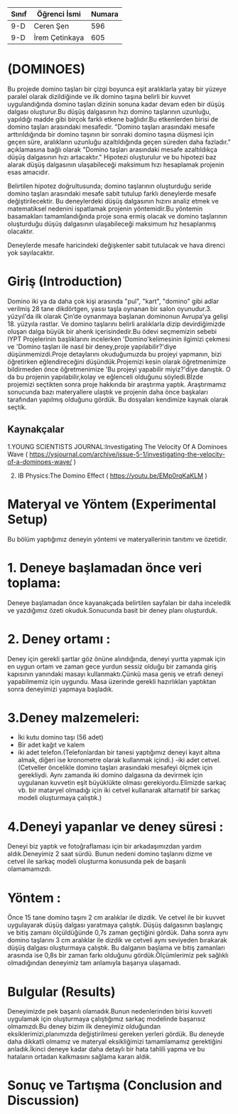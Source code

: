 Sınıf | Öğrenci İsmi  | Numara
-------|----------------|--------
9-D   | Ceren Şen | 596
9-D   | İrem Çetinkaya | 605

#  (DOMINOES)
Bu projede domino taşları bir çizgi boyunca eşit aralıklarla yatay bir yüzeye paralel olarak dizildiğinde ve ilk domino taşına belirli  bir kuvvet uygulandığında domino taşları dizinin sonuna kadar devam eden bir düşüş dalgası oluşturur.Bu düşüş dalgasının hızı domino taşlarının uzunluğu, yapıldığı madde gibi birçok farklı etkene bağlıdır.Bu etkenlerden birisi de domino taşları arasındaki mesafedir.    "Domino taşları arasındaki mesafe arttırıldığında bir domino taşının bir sonraki domino taşına düşmesi için geçen süre, aralıkların  uzunluğu azaltıldığında geçen süreden daha fazladır." açıklamasına bağlı olarak "Domino taşları arasındaki mesafe azaltıldıkça düşüş dalgasının hızı artacaktır." Hipotezi oluşturulur ve bu hipotezi baz alarak düşüş dalgasının ulaşabileceği maksimum hızı hesaplamak projenin esas amacıdır.

Belirtilen hipotez doğrultusunda; domino taşlarının oluşturduğu seride domino taşları arasındaki mesafe sabit tutulup farklı deneylerde mesafe değiştirilecektir. Bu deneylerdeki düşüş dalgasının hızını analiz etmek ve matematiksel nedenini ispatlamak projenin yöntemidir.Bu yöntemin basamakları tamamlandığında proje sona ermiş olacak ve domino taşlarının oluşturduğu düşüş dalgasının ulaşabileceği maksimum hız hesaplanmış olacaktır. 

Deneylerde mesafe haricindeki değişkenler sabit tutulacak ve hava direnci yok sayılacaktır.


# Giriş (Introduction)
 Domino iki ya da daha çok kişi arasında "pul", "kart", "domino" gibi adlar verilmiş 28 tane dikdörtgen, yassı taşla oynanan bir salon oyunudur.3. yüzyıl'da ilk olarak Çin’de oynanmaya başlanan dominonun Avrupa’ya gelişi 18. yüzyıla rastlar.  Ve domino taşlarını belirli aralıklarla dizip devirdiğimizde oluşan dalga büyük bir ahenk içerisindedir.Bu ödevi seçmemizin sebebi IYPT Projelerinin başlıklarını incelerken 'Domino'kelimesinin ilgimizi çekmesi ve 'Domino taşları ile nasıl bir deney,proje yapılabilir?'diye düşünmemizdi.Proje detaylarını okuduğumuzda bu projeyi yapmanın, bizi öğretirken eğlendireceğini düşündük.Projemizi kesin olarak öğretmenimize bildirmeden önce öğretmenimize 'Bu projeyi yapabilir miyiz?'diye danıştık. O da bu projenin yapılabilir,kolay ve eğlenceli olduğunu söyledi.Bİzde projemizi seçtikten sonra proje hakkında bir araştırma yaptık. Araştırmamız sonucunda bazı materyallere ulaştık ve projenin daha önce başkaları tarafından yapılmış olduğunu gördük. Bu dosyaları kendimize kaynak olarak seçtik.

## Kaynakçalar  

 1.YOUNG SCIENTISTS JOURNAL:Investigating The Velocity Of A Dominoes Wave ( https://ysjournal.com/archive/issue-5-1/investigating-the-velocity-of-a-dominoes-wave/ )

2. IB Physics:The Domino Effect ( https://youtu.be/EMp0rqKaKLM ) 


# Materyal ve Yöntem (Experimental Setup)
 
 Bu bölüm yaptığımız deneyin yöntemi ve materyallerinin tanıtımı ve özetidir.

# 1. Deneye başlamadan önce veri toplama:
Deneye başlamadan önce kayanakçada belirtilen sayfaları bir daha inceledik ve yazdığımız özeti okuduk.Sonucunda basit bir deney planı oluşturduk.

# 2. Deney ortamı :
Deney için gerekli şartlar göz önüne alındığında, deneyi yurtta yapmak için en uygun ortam ve zaman gece yurdun sessiz olduğu bir zamanda giriş kapısının yanındaki masayı kullanmaktı.Çünkü masa geniş ve etrafı deneyi yapabilmemiz için uygundu. Masa üzerinde gerekli hazırlıkları yaptıktan sonra deneyimizi yapmaya başladık.

# 3.Deney malzemeleri:
- İki kutu domino taşı (56 adet)
- Bir adet kağıt ve kalem
- iki adet telefon.(Telefonlardan bir tanesi yaptığımız deneyi kayıt altına almak, diğeri ise kronometre olarak kullanmak içindi.)
-iki adet cetvel.(Cetveller öncelikle domino taşları arasındaki mesafeyi ölçmek için gerekliydi. Aynı zamanda iki domino dalgasına da devirmek için uygulanan kuvvetin eşit büyüklükte olması gerekiyordu.Elimizde sarkaç vb. bir mataryel olmadığı için iki cetvel kullanarak altarnatif bir sarkaç modeli oluşturmaya çalıştık.)

# 4.Deneyi yapanlar ve deney süresi :
Deneyi biz yaptık ve fotoğraflaması için bir arkadaşımızdan yardım aldık.Deneyimiz 2 saat sürdü. Bunun nedeni domino taşlarını dizme ve cetvel ile sarkaç modeli oluşturma konusunda pek de başarılı olamamamızdı.

# Yöntem :
Önce 15 tane domino taşını 2 cm aralıklar ile dizdik. Ve cetvel ile bir kuvvet uygulayarak düşüş dalgası yaratmaya çalıştık. Düşüş dalgasının başlangıç ve bitiş zamanı ölçüldüğünde 0,7s zaman geçtiğini gördük. Daha sonra aynı domino taşlarını 3 cm aralıklar ile dizdik ve cetveli aynı seviyeden bırakarak düşüş dalgası oluşturmaya çalıştık. Bu dalganın başlama ve bitiş zamanları arasında ise 0,8s bir zaman farkı olduğunu gördük.Ölçümlerimiz pek sağlıklı olmadığından deneyimiz tam anlamıyla başarıya ulaşamadı.


# Bulgular (Results)

Deneyimizde pek başarılı olamadık.Bunun nedenlerinden birisi kuvveti uygulamak için oluşturmaya çalıştığımız sarkaç modelinde başarısız olmamızdı.Bu deney bizim ilk deneyimiz olduğundan eksiklerimizi,planımızda değiştirilmesi gereken yerleri gördük. Bu deneyde daha dikkatli olmamız ve materyal eksikliğimizi tamamlamamız gerektiğini anladık.İkinci deneye kadar daha detaylı bir hata tahlili yapma ve bu hataların ortadan kalkmasını sağlama kararı aldık.

# Sonuç ve Tartışma (Conclusion and Discussion) 
 


